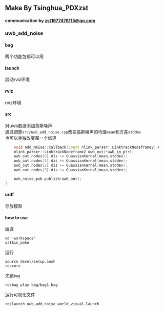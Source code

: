 ## Make By Tsinghua_PDXzst
#### communication by zst1677476115@qq.com
### uwb_add_noise
#### bag
两个功能包都可以用  
#### launch
启动rviz环境  
#### rviz
rviz环境  
#### src
对uwb数据添加高斯噪声  
通过调整`src/uwb_add_noise.cpp`改变高斯噪声的均值`mean`和方差`stddev`  
也可以单独改变某一个信道  
```cpp
    void Add_Noise::callback(const nlink_parser::LinktrackNodeframe2::ConstPtr& uwb_in_ptr){
    nlink_parser::LinktrackNodeframe2 uwb_out(*uwb_in_ptr);
    uwb_out.nodes[0].dis += GuassianKernel(mean,stddev);
    uwb_out.nodes[1].dis += GuassianKernel(mean,stddev);
    uwb_out.nodes[2].dis += GuassianKernel(mean,stddev);
    uwb_out.nodes[3].dis += GuassianKernel(mean,stddev);

    uwb_noise_pub.publish(uwb_out);
}
```
#### urdf
存放模型  

#### how to use
编译  
```
cd 'workspace'
catkin_make
```
运行  
```
source devel/setup.bash
roscore
```
先跑`bag`  
```
rosbag play bag/bag1.bag
```
运行可视化文件  
```
roslaunch uwb_add_noise world_visual.launch
```

